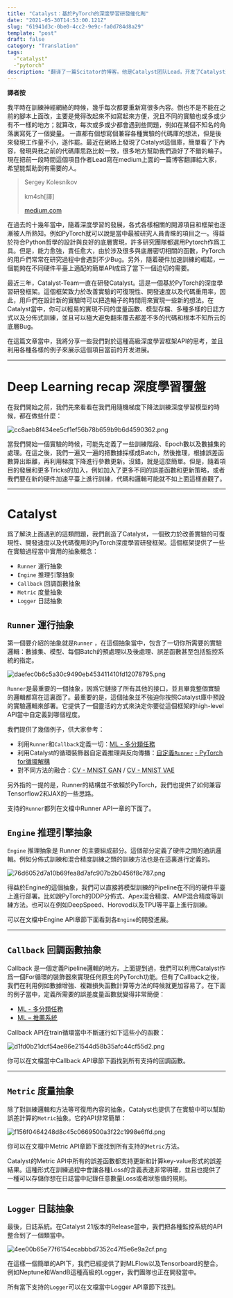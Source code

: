 ```yaml
---
title: "Catalyst：基於PyTorch的深度學習研發催化劑"
date: "2021-05-30T14:53:00.121Z"
slug: "61941d3c-0be0-4cc2-9e9c-fa0d784d8a29"
template: "post"
draft: false
category: "Translation"
tags: 
  -"catalyst"
  -"pytorch"
description: "翻译了一篇Scitator的博客。他是Catalyst团队Lead，开发了Catalyst这个基于PyTorch的深度学习研发框架。这篇文章简单介绍了这个框架的一些概念和思路。个人认为十分容易上手。"
---
```

**譯者按**

我平時在訓練神經網絡的時候，幾乎每次都要重新寫很多內容。倒也不是不能在之前的腳本上面改，主要是覺得改起來不如寫起來方便，況且不同的實驗也或多或少有不一樣的地方；就算改，每次或多或少都會遇到些問題，例如在某個不知名的角落裏寫死了一個變量。
一直都有個想寫個兼容各種實驗的代碼庫的想法，但是後來發現工作量不小，遂作罷。最近在網絡上發現了Catalyst這個庫，簡單看了下內容，發現與我之前的代碼庫思路比較一致，很多地方幫助我們造好了不錯的輪子。現在把前一段時間這個項目作者Lead寫在medium上面的一篇博客翻譯給大家，希望能幫助到有需要的人。



<!--TOC-->

> Sergey Kolesnikov 
>
> km4sh[譯]
>
> [medium.com](https://medium.com/pytorch/catalyst-a-pytorch-framework-for-accelerated-deep-learning-r-d-ad9621e4ca88)

在過去的十幾年當中，隨着深度學習的發展，各式各樣相關的開源項目和框架也逐漸被人所熟知。例如PyTorch就可以說是當中最被研究人員青睞的項目之一。得益於符合Python哲學的設計與良好的底層實現，許多研究團隊都選用Pytorch作爲工具。但是，能力愈強，責任愈大，由於涉及很多與底層密切相關的函數，PyTorch的用戶們常常在研究過程中會遇到不少Bug。另外，隨着硬件加速訓練的崛起，一個能夠在不同硬件平臺上適配的簡單API成爲了當下一個迫切的需要。

最近三年，Catalyst-Team一直在研發Catalyst。這是一個基於PyTorch的深度學習研發框架。這個框架致力於改善實驗的可復現性、開發速度以及代碼重用率，因此，用戶們在設計新的實驗時可以把造輪子的時間用來實現一些新的想法。在Catalyst當中，你可以輕易的實現不同的度量函數、模型存檔、多種多樣的日誌方式以及分佈式訓練，並且可以極大避免翻來覆去都差不多的代碼和根本不知所云的底層Bug。

在這篇文章當中，我將分享一些我們對於這種高級深度學習框架API的思考，並且利用各種各樣的例子來展示這個項目當前的开发进展。

---
# Deep Learning recap 深度學習覆盤

在我們開始之前，我們先來看看在我們用隨機梯度下降法訓練深度學習模型的時候，都在做些什麼：

![cc8aeb8f434ee5cf1ef56b78b659b9b6d4590362.png](cc8aeb8f434ee5cf1ef56b78b659b9b6d4590362.png)

當我們開始一個實驗的時候，可能先定義了一些訓練階段、Epoch數以及數據集的處理。在這之後，我們一遍又一遍的把數據採樣成Batch，然後推理，根據誤差函數算出距離，再利用梯度下降進行參數更新。沒錯，就是這麼簡單。但是，隨着項目的發展和更多Tricks的加入，例如加入了更多不同的誤差函數和更新策略，或者我們要在新的硬件加速平臺上進行訓練，代碼和邏輯可能就不如上面這樣直觀了。

---
# Catalyst 

爲了解決上面遇到的這類問題，我們創造了Catalyst，一個致力於改善實驗的可復現性、開發速度以及代碼復用的PyTorch深度學習研發框架。這個框架提供了一些在實驗過程當中實用的抽象概念：

* `Runner` 運行抽象
* `Engine` 推理引擎抽象
* `Callback` 回調函數抽象
* `Metric` 度量抽象
* `Logger` 日誌抽象

## `Runner` 運行抽象

第一個要介紹的抽象就是`Runner` ，在這個抽象當中，包含了一切你所需要的實驗邏輯：數據集、模型、每個Batch的預處理以及後處理、誤差函數甚至包括監控系統的指定。

![daefec0b6c5a30c9490eb453411410fd12078795.png](daefec0b6c5a30c9490eb453411410fd12078795.png)

`Runner`是最重要的一個抽象，因爲它鏈接了所有其他的接口，並且畢竟整個實驗的邏輯都寫在這裏面了。最重要的是，這個抽象並不強迫你按照Catalyst庫中預設的實驗邏輯來部署。它提供了一個靈活的方式來決定你要從這個框架的high-level API當中自定義到哪個程度。

我們提供了幾個例子，供大家參考：

* 利用`Runner`和`Callback`定義一切：[ML - 多分類任務](https://github.com/catalyst-team/catalyst#minimal-examples)
* 利用Catalyst的循環裝飾器自定義推理與反向傳播：[自定義](https://github.com/catalyst-team/catalyst#minimal-examples)[`Runner`](https://github.com/catalyst-team/catalyst#minimal-examples) [- PyTorch for循環解構](https://github.com/catalyst-team/catalyst#minimal-examples)
* 對不同方法的融合：[CV - MNIST GAN](https://github.com/catalyst-team/catalyst#minimal-examples) / [CV - MNIST VAE](https://github.com/catalyst-team/catalyst#minimal-examples)

另外指的一提的是，Runner的結構並不依賴於PyTorch，我們也提供了如何兼容Tensorflow2和JAX的一些思路。

支持的`Runner`都列在文檔中Runner API一章的下面了。

## `Engine` 推理引擎抽象

`Engine` 推理抽象是 Runner 的主要組成部分。這個部分定義了硬件之間的通訊邏輯。例如分佈式訓練和混合精度訓練之類的訓練方法也是在這裏進行定義的。

![76d6052d7a10b69fea8d7afc907b2b0456f8c787.png](76d6052d7a10b69fea8d7afc907b2b0456f8c787.png)

得益於Engine的這個抽象，我們可以直接將模型訓練的Pipeline在不同的硬件平臺上進行部署。比如說PyTorch的DDP分佈式、Apex混合精度、AMP混合精度等訓練方法。也可以在例如DeepSpeed、Horovod以及TPU等平臺上進行訓練。

可以在文檔中Engine API章節下面看到各`Engine`的開發進展。

---
## `Callback` 回調函數抽象

Callback 是一個定義Pipeline邏輯的地方。上面提到過，我們可以利用Catalyst作爲一個For循環的裝飾器來實現任何原生的PyTorch功能。但有了Callback之後，我們在利用例如數據增強、複雜損失函數計算等方法的時候就更加容易了。在下面的例子當中，定義所需要的誤差度量函數就變得非常簡便：

* [ML - 多分類任務](/61941d3c0be04cc29e9cfa0d784d8a29)
* [ML – 推薦系統](https://github.com/catalyst-team/catalyst#minimal-examples)

Callback API在train循環當中不斷運行如下這些小的函數：

![d1fd0b21dcf54ae86e21544d58b35afc44cf55d2.png](d1fd0b21dcf54ae86e21544d58b35afc44cf55d2.png)

你可以在文檔當中Callback API章節下面找到所有支持的回調函數。

---
## `Metric` 度量抽象

除了對訓練邏輯和方法等可復用內容的抽象，Catalyst也提供了在實驗中可以幫助誤差計算的`Metric`抽象。它的API非常簡單：

![f156f0464248d8c45c0669500a3f22c1998e6ffd.png](f156f0464248d8c45c0669500a3f22c1998e6ffd.png)

你可以在文檔中Metric API章節下面找到所有支持的`Metric`方法。

Catalyst的Metric API中所有的誤差函數都支持更新和計算key-value形式的誤差結果。這種形式在訓練過程中會讓各種Loss的含義表達非常明確，並且也提供了一種可以存儲你想在日誌當中記錄任意數量Loss或者狀態值的規則。

---
## `Logger` 日誌抽象

最後，日誌系統。在Catalyst 21版本的Release當中，我們把各種監控系統的API整合到了一個類當中。

![4ee00b65e77f6154ecabbbd7352c47f5e6e9a2cf.png](4ee00b65e77f6154ecabbbd7352c47f5e6e9a2cf.png)

在這樣一個簡單的API下，我們已經提供了對MLFlow以及Tensorboard的整合。例如Neptune和WandB這種高級的Logger，我們團隊也正在開發當中。

所有當下支持的`Logger`可以在文檔當中Logger API章節下找到。




